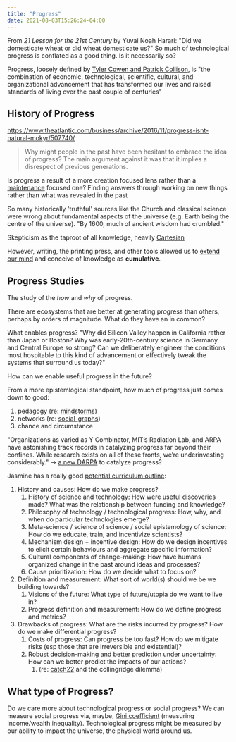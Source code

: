 ```yaml
---
title: "Progress"
date: 2021-08-03T15:26:24-04:00
---
```


From *21 Lesson for the 21st Century* by Yuval Noah Harari:  "Did we domesticate wheat or did wheat domesticate us?" So much of technological progress is conflated as a good thing. Is it necessarily so?

Progress, loosely defined by [Tyler Cowen and Patrick Collison](https://www.theatlantic.com/science/archive/2019/07/we-need-new-science-progress/594946/), is "the combination of economic, technological, scientific, cultural, and organizational advancement that has transformed our lives and raised standards of living over the past couple of centuries"

## History of Progress
https://www.theatlantic.com/business/archive/2016/11/progress-isnt-natural-mokyr/507740/

>   Why might people in the past have been hesitant to embrace the idea of progress? The main argument against it was that it implies a disrespect of previous generations.

Is progress a result of a more creation focused lens rather than a [maintenance](thoughts/creation-vs-maintenance.md) focused one? Finding answers through working on new things rather than what was revealed in the past

So many historically 'truthful' sources like the Church and classical science were wrong about fundamental aspects of the universe (e.g. Earth being the centre of the universe). "By 1600, much of ancient wisdom had crumbled."

Skepticism as the taproot of all knowledge, heavily [Cartesian](thoughts/virtual-worlds.md)

However, writing, the printing press, and other tools allowed us to [extend our mind](thoughts/extended-mind.md) and conceive of knowledge as **cumulative**.

## Progress Studies
The study of the *how* and *why* of progress.

There are ecosystems that are better at generating progress than others, perhaps by orders of magnitude. What do they have an in common?

What enables progress? "Why did Silicon Valley happen in California rather than Japan or Boston? Why was early-20th-century science in Germany and Central Europe so strong? Can we deliberately engineer the conditions most hospitable to this kind of advancement or effectively tweak the systems that surround us today?"

How can we enable useful progress in the future? 

From a more epistemlogical standpoint, how much of progress just comes down to good:
1. pedagogy (re: [mindstorms](thoughts/books/mindstorms.md))
2. networks (re: [social-graphs](thoughts/social-graphs.md))
3. chance and circumstance

"Organizations as varied as Y Combinator, MIT’s Radiation Lab, and ARPA have astonishing track records in catalyzing progress far beyond their confines. While research exists on all of these fronts, we’re underinvesting considerably." -> [a new DARPA](thoughts/a-new-darpa.md) to catalyze progress?

Jasmine has a really good [potential curriculum outline](https://jasminew.me/post/progress):
1. History and causes: How do we make progress?
	1. History of science and technology: How were useful discoveries made? What was the relationship between funding and knowledge?
	2. Philosophy of technology / technological progress: How, why, and when do particular technologies emerge?
	3. Meta-science / science of science / social epistemology of science: How do we educate, train, and incentivize scientists?
	4. Mechanism design + incentive design: How do we design incentives to elicit certain behaviours and aggregate specific information?
	5. Cultural components of change-making: How have humans organized change in the past around ideas and processes?
	6. Cause prioritization: How do we decide what to focus on?
2. Definition and measurement: What sort of world(s) should we be we building towards?
	1. Visions of the future: What type of future/utopia do we want to live in?
	2. Progress definition and measurement: How do we define progress and metrics?
3. Drawbacks of progress: What are the risks incurred by progress? How do we make differential progress?
	1. Costs of progress: Can progress be too fast? How do we mitigate risks (esp those that are irreversible and existential)?
	2. Robust decision-making and better prediction under uncertainty: How can we better predict the impacts of our actions?
		1. (re: [catch22](thoughts/catch22.md) and the collingridge dilemma)

## What type of Progress?

Do we care more about technological progress or social progress? We can measure social progress via, maybe, [Gini coefficient](https://en.wikipedia.org/wiki/Gini_coefficient) (measuring income/wealth inequality). Technological progress might be measured by our ability to impact the universe, the physical world around us.
